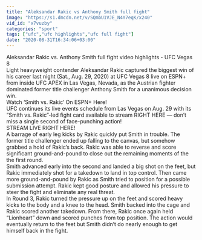 ```yaml
---
title: "Aleksandar Rakic vs Anthony Smith full fight"
image: "https://s1.dmcdn.net/v/SQmbU1VJE_N4Y7eqK/x240"
vid_id: "x7vuzby"
categories: "sport"
tags: ["ufc","ufc highlights","ufc full fight"]
date: "2020-08-31T16:34:06+03:00"
---
```

Aleksandar Rakic vs. Anthony Smith full fight video highlights - UFC Vegas 8  <br>Light heavyweight contender Aleksandar Rakic captured the biggest win of his career last night (Sat., Aug. 29, 2020) at UFC Vegas 8 live on ESPN+ from inside UFC APEX in Las Vegas, Nevada, as the Austrian fighter dominated former title challenger Anthony Smith for a unanimous decision win.  <br>Watch ‘Smith vs. Rakic’ On ESPN+ Here!  <br>UFC continues its live events schedule from Las Vegas on Aug. 29 with its “Smith vs. Rakic”-led fight card available to stream RIGHT HERE — don’t miss a single second of face-punching action!  <br>STREAM LIVE RIGHT HERE!  <br>A barrage of early leg kicks by Rakic quickly put Smith in trouble. The former title challenger ended up falling to the canvas, but somehow grabbed a hold of Rakic’s back. Rakic was able to reverse and score significant ground-and-pound to close out the remaining moments of the the first round.  <br>Smith advanced early into the second and landed a big shot on the feet, but Rakic immediately shot for a takedown to land in top control. Then came more ground-and-pound by Rakic as Smith tried to position for a possible submission attempt. Rakic kept good posture and allowed his pressure to steer the fight and eliminate any real threat.  <br>In Round 3, Rakic turned the pressure up on the feet and scored heavy kicks to the body and a knee to the head. Smith backed into the cage and Rakic scored another takedown. From there, Rakic once again held “Lionheart” down and scored punches from top position. The action would eventually return to the feet but Smith didn’t do nearly enough to get himself back in the fight.  <br>
